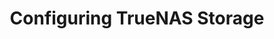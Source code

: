 ---
title: "Configuring TrueNAS Storage"
description: "Initial storage configuration procedures"
type: docs
weight: 3
---